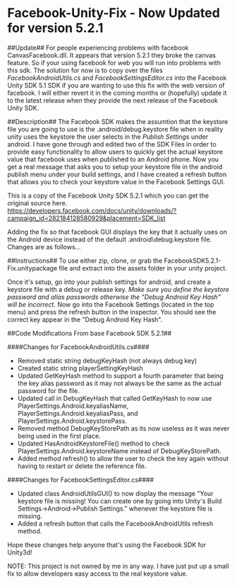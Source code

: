 Facebook-Unity-Fix - Now Updated for version 5.2.1
==================

##Update##
For people experiencing problems with facebook CanvasFacebook.dll. It appears that version 5.2.1 they broke the canvas feature. So if your using facebook for web you will run into problems with this sdk. The solution for now is to copy over the files *FacebookAndroidUtils.cs* and *FacebookSettingsEditor.cs* into the Facebook Unity SDK 5.1 SDK if you are wanting to use this fix with the web version of facebook. I will either revert it in the coming months or (hopefully) update it to the latest release when they provide the next release of the Facebook Unity SDK.


##Description##
The Facebook SDK makes the assumtion that the keystore file you are going to use is the .android/debug.keystore file when in reality unity uses the keystore the user selects in the *Publish Settings* under android. I have gone through and edited two of the SDK Files in order to provide easy functionality to allow users to quickly get the actual keystore value that facebook uses when published to an Android phone. Now you get a real message that asks you to setup your keystore file in the android publish menu under your build settings, and I have created a refresh button that allows you to check your keystore value in the Facebook Settings GUI.

This is a copy of the Facebook Unity SDK 5.2.1 which you can get the original source here.
https://developers.facebook.com/docs/unity/downloads/?campaign_id=282184128580929&placement=SDK_list

Adding the fix so that facebook GUI displays the key that it actually uses on the Android device instead of the default .android\debug.keystore file. Changes are as follows...

##Instructions##
To use either zip, clone, or grab the FacebookSDK5.2.1-Fix.unitypackage file and extract into the assets folder in your unity project.

Once it's setup, go into your publish settings for android, and create a keystore file with a debug or release key.
*Make sure you define the keystore password and alias passwords otherwise the "Debug Android Key Hash" will be incorrect.*
Now go into the Facebook Settings (located in the top menu) and press the refresh button in the inspector. You should see the correct key appear in the "Debug Android Key Hash".

##Code Modifications From base Facebook SDK 5.2.1##

####Changes for FacebookAndroidUtils.cs####
- Removed static string debugKeyHash (not always debug key)
- Created static string playerSettingKeyHash
- Updated GetKeyHash method to support a fourth parameter that being the key alias password as it may not always be the same as the actual password for the file.
- Updated call in DebugKeyHash that called GetKeyHash to now use PlayerSettings.Android.keyaliasName, PlayerSettings.Android.keyaliasPass, and PlayerSettings.Android.keystorePass.
- Removed method DebugKeyStorePath as its now useless as it was never being used in the first place.
- Updated HasAndroidKeystoreFile() method to check PlayerSettings.Android.keystoreName instead of DebugKeyStorePath.
- Added method refresh() to allow the user to check the key again without having to restart or delete the reference file.

####Changes for FacebookSettingsEditor.cs####
- Updated class AndroidUtilsGUI() to now display the message "Your keystore file is missing! You can create one by going into Unity's Build Settings->Android->Publish Settings." whenever the keystore file is missing.
- Added a refresh button that calls the FacebookAndroidUtils refresh method.

Hope these changes help anyone that's using the Facebook SDK for Unity3d!


NOTE: This project is not owned by me in any way. I have just put up a small fix to allow developers easy access to the real keystore value.
